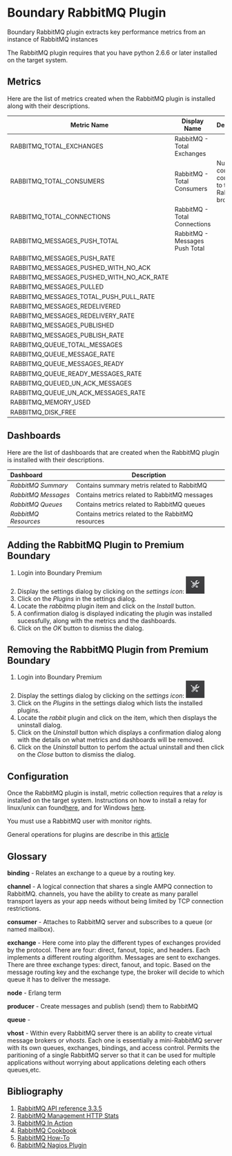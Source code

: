 Boundary RabbitMQ Plugin
========================

Boundary RabbitMQ plugin extracts key performance metrics from an instance of RabbitMQ instances

The RabbitMQ plugin requires that you have python 2.6.6 or later installed on the target system.

## Metrics
Here are the list of metrics created when the RabbitMQ plugin is installed along with their descriptions.

| Metric Name                                   |Display Name                  |Description |
|-----------------------------------------------|------------------------------|------------|
|RABBITMQ\_TOTAL\_EXCHANGES                     |RabbitMQ - Total Exchanges    |            |
|RABBITMQ\_TOTAL\_CONSUMERS                     |RabbitMQ - Total Consumers    |Number of consumers connected to the RabbitMQ broker|
|RABBITMQ\_TOTAL\_CONNECTIONS                   |RabbitMQ - Total Connections  |
|RABBITMQ\_MESSAGES\_PUSH\_TOTAL                |RabbitMQ - Messages Push Total|
|RABBITMQ\_MESSAGES\_PUSH\_RATE                 | |
|RABBITMQ\_MESSAGES\_PUSHED\_WITH\_NO\_ACK      | |
|RABBITMQ\_MESSAGES\_PUSHED\_WITH\_NO\_ACK\_RATE| |
|RABBITMQ\_MESSAGES\_PULLED                     | |
|RABBITMQ\_MESSAGES\_TOTAL\_PUSH\_PULL\_RATE    | |
|RABBITMQ\_MESSAGES\_REDELIVERED                | |
|RABBITMQ\_MESSAGES\_REDELIVERY\_RATE           | |
|RABBITMQ\_MESSAGES\_PUBLISHED                  | |
|RABBITMQ\_MESSAGES\_PUBLISH\_RATE              | |
|RABBITMQ\_QUEUE\_TOTAL\_MESSAGES               | |
|RABBITMQ\_QUEUE\_MESSAGE\_RATE                 | |
|RABBITMQ\_QUEUE\_MESSAGES\_READY               | |
|RABBITMQ\_QUEUE\_READY\_MESSAGES\_RATE         | |
|RABBITMQ\_QUEUED\_UN\_ACK\_MESSAGES            | |
|RABBITMQ\_QUEUE\_UN\_ACK\_MESSAGES\_RATE       | |
|RABBITMQ\_MEMORY\_USED                         | |
|RABBITMQ\_DISK\_FREE                           | |


## Dashboards
Here are the list of dashboards that are created when the RabbitMQ plugin is installed with their descriptions.

|Dashboard           | Description                                      |
|:-------------------|--------------------------------------------------|
|_RabbitMQ Summary_  |Contains summary metris related to RabbitMQ       |
|_RabbitMQ Messages_ |Contains metrics related to RabbitMQ messages     |
|_RabbitMQ Queues_   |Contains metrics related to RabbitMQ queues       |
|_RabbitMQ Resources_|Contains metrics related to the RabbitMQ resources|


## Adding the RabbitMQ Plugin to Premium Boundary

1. Login into Boundary Premium
2. Display the settings dialog by clicking on the _settings icon_: ![](src/main/resources/settings_icon.png)
3. Click on the _Plugins_ in the settings dialog.
4. Locate the _rabbitmq_ plugin item and click on the _Install_ button.
5. A confirmation dialog is displayed indicating the plugin was installed sucessfully, along with the metrics and the dashboards.
6. Click on the _OK_ button to dismiss the dialog.

## Removing the RabbitMQ Plugin from Premium Boundary

1. Login into Boundary Premium
2. Display the settings dialog by clicking on the _settings icon_: ![](src/main/resources/settings_icon.png)
3. Click on the _Plugins_ in the settings dialog which lists the installed plugins.
4. Locate the _rabbit_ plugin and click on the item, which then displays the uninstall dialog.
5. Click on the _Uninstall_ button which displays a confirmation dialog along with the details on what metrics and dashboards will be removed.
6. Click on the _Uninstall_ button to perfom the actual uninstall and then click on the _Close_ button to dismiss the dialog.

## Configuration

Once the RabbitMQ plugin is install, metric collection requires that a _relay_ is installed on the target system. Instructions on how to install a relay for linux/unix can found[here](http://premium-documentation.boundary.com/relays), and for Windows [here](http://premium-support.boundary.com/customer/portal/articles/1656465-installing-relay-on-windows).


You must use a RabbitMQ user with monitor rights.

General operations for plugins are describe in this [article](http://premium-support.boundary.com/customer/portal/articles/1635550-plugins---how-to)

## Glossary

**binding** - Relates an exchange to a queue by a routing key.

**channel** - A logical connection that shares a single AMPQ connection to RabbitMQ. channels, you have the ability to create as many parallel transport layers as your app needs without being limited by TCP connection restrictions.

**consumer** - Attaches to RabbitMQ server and subscribes to a queue (or named mailbox).

**exchange** - Here come into play the different types of exchanges provided by the protocol. There are four: direct, fanout, topic, and headers. Each implements a different routing algorithm. Messages are sent to exchanges. There are three exchange types: direct, fanout, and topic. Based on the message routing key and the exchange type, the broker will
decide to which queue it has to deliver the message.

**node** - Erlang term

**producer** - Create messages and publish (send) them to RabbitMQ

**queue** -

**vhost** - Within every RabbitMQ server there is an ability to create virtual message brokers or _vhosts_. Each one is essentially a mini-RabbitMQ server with its own queues, exchanges, bindings, and access control. Permits the paritioning of a single RabbitMQ server so that it can be used for multiple applications without worrying about applications deleting each others queues,etc.

## Bibliography

1. [RabbitMQ API reference 3.3.5](http://hg.rabbitmq.com/rabbitmq-management/raw-file/rabbitmq_v3_3_5/priv/www/api/index.html)
2. [RabbitMQ Management HTTP Stats](http://hg.rabbitmq.com/rabbitmq-management/raw-file/31c1d2668d39/priv/www/doc/stats.html)
2. [RabbitMQ In Action](http://www.manning.com/videla/)
3. [RabbitMQ Cookbook](https://www.packtpub.com/application-development/rabbitmq-cookbook)
4. [RabbitMQ How-To](http://www.rabbitmq.com/how.html)
5. [RabbitMQ Nagios Plugin](https://github.com/jamesc/nagios-plugins-rabbitmq)

